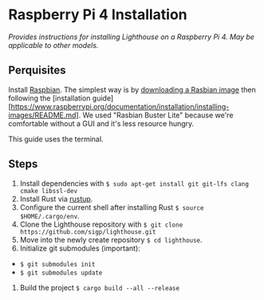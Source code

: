 # Raspberry Pi 4 Installation

_Provides instructions for installing Lighthouse on a Raspberry Pi 4. May be
applicable to other models._

## Perquisites

Install [Raspbian](https://www.raspberrypi.org/downloads/raspbian/). The
simplest way is by [downloading a Rasbian
image](https://www.raspberrypi.org/downloads/raspbian) then following the
[installation
guide][https://www.raspberrypi.org/documentation/installation/installing-images/README.md].
We used "Rasbian Buster Lite" because we're comfortable without a GUI and it's
less resource hungry.

This guide uses the terminal.

## Steps

1. Install dependencies with `$ sudo apt-get install git git-lfs clang cmake libssl-dev`
1. Install Rust via [rustup](https://rustup.rs/).
1. Configure the current shell after installing Rust `$ source $HOME/.cargo/env`.
1. Clone the Lighthouse repository with `$ git clone https://github.com/sigp/lighthouse.git`
1. Move into the newly create repository `$ cd lighthouse`.
1. Initialize git submodules (important):
  - `$ git submodules init`
  - `$ git submodules update`
1. Build the project `$ cargo build --all --release`
